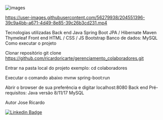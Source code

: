 ![images](https://user-images.githubusercontent.com/56279938/204545738-ee255448-d568-4cab-8383-3aa2fe46a320.png)



https://user-images.githubusercontent.com/56279938/204551396-39c9a4bb-a671-4d49-8e85-39c26b3cd231.mp4



Tecnologias utilizadas Back end Java Spring Boot JPA / Hibernate Maven Thymeleaf Front end HTML / CSS / JS Bootstrap Banco de dados: MySQL Como executar o projeto

Clonar repositório
git clone https://github.com/ricardoricarte/gerenciamento_colaboradores.git

Entrar na pasta local do projeto
exemplo: cd colaboradores

Executar o comando abaixo
mvnw spring-boot:run

Abrir o browser de sua preferência e digitar
localhost:8080 Back end Pré-requisitos: Java versão 8/11/17 MySQL

Autor Jose Ricardo

[![Linkedin Badge](https://img.shields.io/badge/LinkedIn-0077B5?style=for-the-badge&logo=linkedin&logoColor=whitehttps://www.linkedin.com/in/ze-ricardo/)](https://www.linkedin.com/in/ze-ricardo/)

